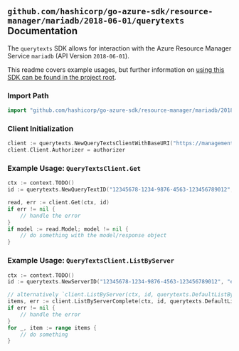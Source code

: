
## `github.com/hashicorp/go-azure-sdk/resource-manager/mariadb/2018-06-01/querytexts` Documentation

The `querytexts` SDK allows for interaction with the Azure Resource Manager Service `mariadb` (API Version `2018-06-01`).

This readme covers example usages, but further information on [using this SDK can be found in the project root](https://github.com/hashicorp/go-azure-sdk/tree/main/docs).

### Import Path

```go
import "github.com/hashicorp/go-azure-sdk/resource-manager/mariadb/2018-06-01/querytexts"
```


### Client Initialization

```go
client := querytexts.NewQueryTextsClientWithBaseURI("https://management.azure.com")
client.Client.Authorizer = authorizer
```


### Example Usage: `QueryTextsClient.Get`

```go
ctx := context.TODO()
id := querytexts.NewQueryTextID("12345678-1234-9876-4563-123456789012", "example-resource-group", "serverValue", "queryIdValue")

read, err := client.Get(ctx, id)
if err != nil {
	// handle the error
}
if model := read.Model; model != nil {
	// do something with the model/response object
}
```


### Example Usage: `QueryTextsClient.ListByServer`

```go
ctx := context.TODO()
id := querytexts.NewServerID("12345678-1234-9876-4563-123456789012", "example-resource-group", "serverValue")

// alternatively `client.ListByServer(ctx, id, querytexts.DefaultListByServerOperationOptions())` can be used to do batched pagination
items, err := client.ListByServerComplete(ctx, id, querytexts.DefaultListByServerOperationOptions())
if err != nil {
	// handle the error
}
for _, item := range items {
	// do something
}
```
